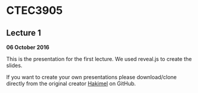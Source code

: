 # CTEC3905

## Lecture 1

**06 October 2016**

This is the presentation for the first lecture. We used reveal.js to create the slides. 

If you want to create your own presentations please download/clone directly from the original creator [Hakimel](https://github.com/hakimel/reveal.js) on GitHub.